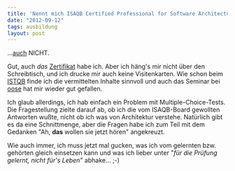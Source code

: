 ```yaml
---
title: 'Nennt mich ISAQB Certified Professional for Software Architecture, Foundation Level'
date: "2012-09-12"
tags: ausbildung
layout: post
---
```

...[auch][0] NICHT.

Gut, auch *das* [Zertifikat][1] habe ich. Aber ich häng's mir nicht über den Schreibtisch, und ich drucke mir auch keine Visitenkarten. Wie schon beim [ISTQB][0] finde ich die vermittelten Inhalte sinnvoll und auch das Seminar bei [oose][2] hat mir wieder gut gefallen.

Ich glaub allerdings, ich hab einfach ein Problem mit Multiple-Choice-Tests. Die Fragestellung zielte darauf ab, ob ich die vom ISAQB-Board gewollten Antworten wußte, nicht ob ich was von Architektur verstehe. Natürlich gibt es da eine Schnittmenge, aber die Fragen habe ich zum Teil mit dem Gedanken "Ah, **das** wollen sie jetzt hören" angekreuzt.

Wie auch immer, ich muss jetzt mal gucken, was ich vom gelernten bzw. gehörten gleich einsetzen kann und was ich lieber unter "*für die Prüfung gelernt, nicht für's Leben*" abhake... ;-)

[0]: /2009/07/10/nennt-mich-istqb-certified-tester-foundation-level/
[1]: http://www.isaqb.org/
[2]: http://oose.de/

